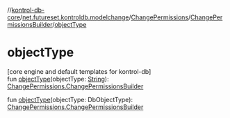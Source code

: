 //[kontrol-db-core](../../../../index.md)/[net.futureset.kontroldb.modelchange](../../index.md)/[ChangePermissions](../index.md)/[ChangePermissionsBuilder](index.md)/[objectType](object-type.md)

# objectType

[core engine and default templates for kontrol-db]\
fun [objectType](object-type.md)(objectType: [String](https://kotlinlang.org/api/latest/jvm/stdlib/kotlin/-string/index.html)): [ChangePermissions.ChangePermissionsBuilder](index.md)

fun [objectType](object-type.md)(objectType: DbObjectType): [ChangePermissions.ChangePermissionsBuilder](index.md)

